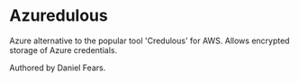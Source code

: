 # Azuredulous
Azure alternative to the popular tool 'Credulous' for AWS. Allows encrypted storage of Azure credentials.

Authored by Daniel Fears.
